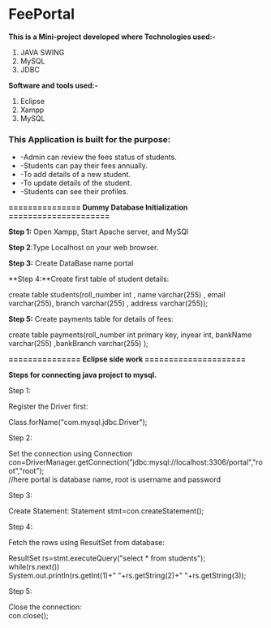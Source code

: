 # FeePortal
**This is a Mini-project developed where Technologies used:-**

1. JAVA SWING
2. MySQL
3. JDBC

**Software and tools used:-**

1. Eclipse
2. Xampp
3. MySQL

### **This Application is built for the purpose:**

- -Admin can review the fees status of students.
- -Students can pay their fees annually.
- -To add details of a new student.
- -To update details of the student.
- -Students can see their profiles.

**=============== Dummy Database Initialization =====================**

**Step 1:** Open Xampp, Start Apache server, and MySQl

**Step 2**:Type Localhost on your web browser.

**Step 3:** Create DataBase name portal

**Step 4:**Create first table of student details:

create table students(roll_number int , name varchar(255) , email varchar(255), branch varchar(255) , address varchar(255));

**Step 5:** Create  payments table for details of fees:

create table payments(roll_number int primary key, inyear int, bankName varchar(255) ,bankBranch varchar(255) );

**=============== Eclipse side work =====================**

 **Steps for connecting java project to mysql.**
 
Step 1:

Register the Driver first:

Class.forName("com.mysql.jdbc.Driver");

Step 2:

Set the connection using 
Connection con=DriverManager.getConnection("jdbc:mysql://localhost:3306/portal","root","root");  
//here portal is database name, root is username and password  

Step 3:

Create Statement:
Statement stmt=con.createStatement();  

Step 4:

Fetch the rows using ResultSet from database:

ResultSet rs=stmt.executeQuery("select * from students");  
while(rs.next())  
System.out.println(rs.getInt(1)+"  "+rs.getString(2)+"  "+rs.getString(3));

Step 5:

Close the connection:  
con.close();  

  

